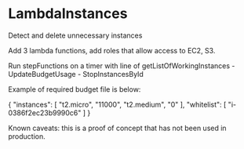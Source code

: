 # LambdaInstances
Detect and delete unnecessary instances


Add 3 lambda functions, add roles that allow access to EC2, S3.

Run stepFunctions on a timer with line of getListOfWorkingInstances - UpdateBudgetUsage - StopInstancesById

Example of required budget file is below:

{ 
  "instances": [
    "t2.micro", "11000",
    "t2.medium", "0"
    ],
  "whitelist": [
    "i-0386f2ec23b9990c6"
    ]
}

Known caveats: this is a proof of concept that has not been used in production.
